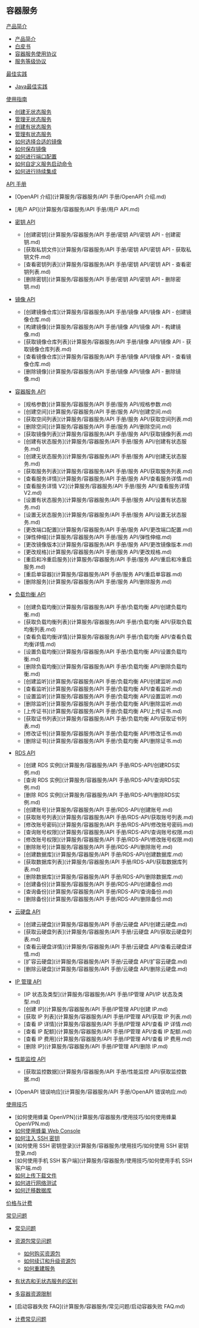 ## 容器服务

[产品简介]()
 
  * [产品简介](计算服务/容器服务/产品简介/容器服务产品简介.md)
  * [白皮书](计算服务/容器服务/产品简介/容器服务白皮书.md)
  * [容器服务使用协议](计算服务/容器服务/产品简介/容器服务功能使用协议.md)
  * [服务等级协议](计算服务/容器服务/产品简介/容器服务服务等级协议（SLA）.md)

[最佳实践]()
  * [Java最佳实践](计算服务/容器服务/最佳实践/Java最佳实践.md)

[使用指南]()

  * [创建无状态服务](计算服务/容器服务/使用指南/创建无状态服务.md)
  * [管理无状态服务](计算服务/容器服务/使用指南/管理无状态服务.md)
  * [创建有状态服务](计算服务/容器服务/使用指南/创建有状态服务.md)
  * [管理有状态服务](计算服务/容器服务/使用指南/管理有状态服务.md)
  * [如何选择合适的镜像](计算服务/容器服务/使用指南/如何选择合适的镜像.md)
  * [如何保存镜像](计算服务/容器服务/使用指南/如何保存镜像.md)
  * [如何进行端口配置](计算服务/容器服务/使用指南/如何进行端口配置.md)
  * [如何自定义服务启动命令](计算服务/容器服务/使用指南/如何自定义服务启动命令.md)
  * [如何进行持续集成](计算服务/容器服务/使用指南/如何进行持续集成.md)

[API 手册]()

* [OpenAPI 介绍](计算服务/容器服务/API 手册/OpenAPI 介绍.md)
* [用户 API](计算服务/容器服务/API 手册/用户 API.md)
* [密钥 API]()

  * [创建密钥](计算服务/容器服务/API 手册/密钥 API/密钥 API - 创建密钥.md)
  * [获取私钥文件](计算服务/容器服务/API 手册/密钥 API/密钥 API - 获取私钥文件.md)
  * [查看密钥列表](计算服务/容器服务/API 手册/密钥 API/密钥 API - 查看密钥列表.md)
  * [删除密钥](计算服务/容器服务/API 手册/密钥 API/密钥 API - 删除密钥.md)
* [镜像 API]()

  * [创建镜像仓库](计算服务/容器服务/API 手册/镜像 API/镜像 API - 创建镜像仓库.md)
  * [构建镜像](计算服务/容器服务/API 手册/镜像 API/镜像 API - 构建镜像.md)
  * [获取镜像仓库列表](计算服务/容器服务/API 手册/镜像 API/镜像 API - 获取镜像仓库列表.md)
  * [查看镜像仓库](计算服务/容器服务/API 手册/镜像 API/镜像 API - 查看镜像仓库.md)
  * [删除镜像](计算服务/容器服务/API 手册/镜像 API/镜像 API - 删除镜像.md)
* [容器服务 API]()

  * [规格参数](计算服务/容器服务/API 手册/服务 API/规格参数.md)
  * [创建空间](计算服务/容器服务/API 手册/服务 API/创建空间.md)
  * [获取空间列表](计算服务/容器服务/API 手册/服务 API/获取空间列表.md)
  * [删除空间](计算服务/容器服务/API 手册/服务 API/删除空间.md)
  * [获取镜像列表](计算服务/容器服务/API 手册/服务 API/获取镜像列表.md)
  * [创建有状态服务](计算服务/容器服务/API 手册/服务 API/创建有状态服务.md)
  * [创建无状态服务](计算服务/容器服务/API 手册/服务 API/创建无状态服务.md)
  * [获取服务列表](计算服务/容器服务/API 手册/服务 API/获取服务列表.md)
  * [查看服务详情](计算服务/容器服务/API 手册/服务 API/查看服务详情.md)
  * [查看服务详情 V2](计算服务/容器服务/API 手册/服务 API/查看服务详情V2.md)
  * [设置有状态服务](计算服务/容器服务/API 手册/服务 API/设置有状态服务.md)
  * [设置无状态服务](计算服务/容器服务/API 手册/服务 API/设置无状态服务.md)
  * [更改端口配置](计算服务/容器服务/API 手册/服务 API/更改端口配置.md)
  * [弹性伸缩](计算服务/容器服务/API 手册/服务 API/弹性伸缩.md)
  * [更改镜像版本](计算服务/容器服务/API 手册/服务 API/更改镜像版本.md)
  * [更改规格](计算服务/容器服务/API 手册/服务 API/更改规格.md)
  * [重启和冷重启服务](计算服务/容器服务/API 手册/服务 API/重启和冷重启服务.md)
  * [重启单容器](计算服务/容器服务/API 手册/服务 API/重启单容器.md)
  * [删除服务](计算服务/容器服务/API 手册/服务 API/删除服务.md)
* [负载均衡 API]()

  * [创建负载均衡](计算服务/容器服务/API 手册/负载均衡 API/创建负载均衡.md)
  * [获取负载均衡列表](计算服务/容器服务/API 手册/负载均衡 API/获取负载均衡列表.md)
  * [查看负载均衡详情](计算服务/容器服务/API 手册/负载均衡 API/查看负载均衡详情.md)
  * [设置负载均衡](计算服务/容器服务/API 手册/负载均衡 API/设置负载均衡.md)
  * [删除负载均衡](计算服务/容器服务/API 手册/负载均衡 API/删除负载均衡.md)
  * [创建监听](计算服务/容器服务/API 手册/负载均衡 API/创建监听.md)
  * [查看监听](计算服务/容器服务/API 手册/负载均衡 API/查看监听.md)
  * [设置监听](计算服务/容器服务/API 手册/负载均衡 API/设置监听.md)
  * [删除监听](计算服务/容器服务/API 手册/负载均衡 API/删除监听.md)
  * [上传证书](计算服务/容器服务/API 手册/负载均衡 API/上传证书.md)
  * [获取证书列表](计算服务/容器服务/API 手册/负载均衡 API/获取证书列表.md)
  * [修改证书](计算服务/容器服务/API 手册/负载均衡 API/修改证书.md)
  * [删除证书](计算服务/容器服务/API 手册/负载均衡 API/删除证书.md)
* [RDS API]()

  * [创建 RDS 实例](计算服务/容器服务/API 手册/RDS-API/创建RDS实例.md)
  * [查询 RDS 实例](计算服务/容器服务/API 手册/RDS-API/查询RDS实例.md)
  * [删除 RDS 实例](计算服务/容器服务/API 手册/RDS-API/删除RDS实例.md)
  * [创建账号](计算服务/容器服务/API 手册/RDS-API/创建账号.md)
  * [获取账号列表](计算服务/容器服务/API 手册/RDS-API/获取账号列表.md)
  * [修改账号密码](计算服务/容器服务/API 手册/RDS-API/修改账号密码.md)
  * [查询账号权限](计算服务/容器服务/API 手册/RDS-API/查询账号权限.md)
  * [修改账号权限](计算服务/容器服务/API 手册/RDS-API/修改账号权限.md)
  * [删除账号](计算服务/容器服务/API 手册/RDS-API/删除账号.md)
  * [创建数据库](计算服务/容器服务/API 手册/RDS-API/创建数据库.md)
  * [获取数据库列表](计算服务/容器服务/API 手册/RDS-API/获取数据库列表.md)
  * [删除数据库](计算服务/容器服务/API 手册/RDS-API/删除数据库.md)
  * [创建备份](计算服务/容器服务/API 手册/RDS-API/创建备份.md)
  * [查询备份](计算服务/容器服务/API 手册/RDS-API/查询备份.md)
  * [删除备份](计算服务/容器服务/API 手册/RDS-API/删除备份.md)
* [云硬盘 API]()

  * [创建云硬盘](计算服务/容器服务/API 手册/云硬盘 API/创建云硬盘.md)
  * [获取云硬盘列表](计算服务/容器服务/API 手册/云硬盘 API/获取云硬盘列表.md)
  * [查看云硬盘详情](计算服务/容器服务/API 手册/云硬盘 API/查看云硬盘详情.md)
  * [扩容云硬盘](计算服务/容器服务/API 手册/云硬盘 API/扩容云硬盘.md)
  * [删除云硬盘](计算服务/容器服务/API 手册/云硬盘 API/删除云硬盘.md) 
* [IP 管理 API]()

  * [IP 状态及类型](计算服务/容器服务/API 手册/IP管理 API/IP 状态及类型.md)
  * [创建 IP](计算服务/容器服务/API 手册/IP管理 API/创建 IP.md)
  * [获取 IP 列表](计算服务/容器服务/API 手册/IP管理 API/获取 IP 列表.md)
  * [查看 IP 详情](计算服务/容器服务/API 手册/IP管理 API/查看 IP 详情.md)
  * [查看 IP 配额](计算服务/容器服务/API 手册/IP管理 API/查看 IP 配额.md)
  * [查看 IP 费用](计算服务/容器服务/API 手册/IP管理 API/查看 IP 费用.md)
  * [删除 IP](计算服务/容器服务/API 手册/IP管理 API/删除 IP.md)
* [性能监控 API]()

  * [获取监控数据](计算服务/容器服务/API 手册/性能监控 API/获取监控数据.md)
* [OpenAPI 错误响应](计算服务/容器服务/API 手册/OpenAPI 错误响应.md)

[使用技巧]()

  * [如何使用蜂巢 OpenVPN](计算服务/容器服务/使用技巧/如何使用蜂巢 OpenVPN.md)
  * [如何使用蜂巢 Web Console](计算服务/容器服务/使用技巧/如何使用蜂巢WebConsole.md)
  * [如何注入 SSH 密钥](计算服务/容器服务/使用技巧/如何注入SSH密钥.md)
  * [如何使用 SSH 密钥登录](计算服务/容器服务/使用技巧/如何使用 SSH 密钥登录.md)
  * [如何使用手机 SSH 客户端](计算服务/容器服务/使用技巧/如何使用手机 SSH 客户端.md)
  * [如何上传下载文件](计算服务/容器服务/使用技巧/如何上传下载文件.md)
  * [如何进行网络测试](计算服务/容器服务/使用技巧/如何进行网络测试.md)
  * [如何迁移数据库](计算服务/容器服务/使用技巧/如何迁移数据库.md)

[价格与计费](计算服务/容器服务/容器服务价格与计费.md)

[常见问题]()

* [常见问题](计算服务/容器服务/常见问题/容器服务常见问题.md)
* [资源包常见问题]()

  * [如何购买资源包](计算服务/容器服务/常见问题/资源包常见问题/如何购买服务资源包.md)
  * [如何续订和升级资源包](计算服务/容器服务/常见问题/资源包常见问题/如何续订和升级服务资源包.md)
  * [如何重建服务](计算服务/容器服务/常见问题/资源包常见问题/如何重建服务.md)
* [有状态和无状态服务的区别](计算服务/容器服务/常见问题/有状态服务和无状态服务的区别.md)
* [多容器资源限制](计算服务/容器服务/常见问题/多容器资源限制.md)
* [启动容器失败 FAQ](计算服务/容器服务/常见问题/启动容器失败 FAQ.md)
* [计费常见问题](计算服务/容器服务/常见问题/计费常见问题.md)